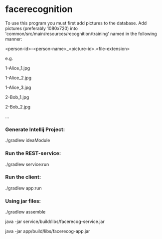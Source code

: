 # facerecognition
To use this program you must first add pictures to the database. Add pictures (preferably 1080x720) into 'common/src/main/resources/recognition/training' named in the following manner:

\<person-id>-\<person-name>_\<picture-id>.\<file-extension>

e.g.

1-Alice_1.jpg

1-Alice_2.jpg

1-Alice_3.jpg

2-Bob_1.jpg

2-Bob_2.jpg

...

### Generate Intellij Project: 
./gradlew ideaModule


### Run the REST-service: 
./gradlew service:run

###  Run the client:
./gradlew app:run


### Using jar files: 
./gradlew assemble

java -jar service/build/libs/facerecog-service.jar

java -jar app/build/libs/facerecog-app.jar


